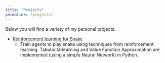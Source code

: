 ```yaml
---
title: "Projects"
permalink: /projects/
---
```


Below you will find a variety of my personal projects. 

- [Reinforcement learning for Snake](https://github.com/areevesman/reinforcement-learning-for-snake)
     - Train agents to play snake using techniques from reinforcement learning. Tabular Q-learning and Value Function Approximation are implemented (using a simple Neural Network) in Python.